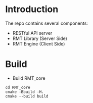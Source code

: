 # Introduction

The repo contains several components:

* RESTful API server
* RMT Library (Server Side)
* RMT Engine (Client Side)

# Build

* Build RMT_core

```
cd RMT_core
cmake -Bbuild -H.
cmake --build build
```
